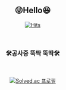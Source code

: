 <div align="center">

## :stuck_out_tongue_winking_eye:**Hello**:laughing:

 
[![Hits](https://hits.seeyoufarm.com/api/count/incr/badge.svg?url=https%3A%2F%2Fgithub.com%2Fkihyuny&count_bg=%235FB2EA&title_bg=%239B9B9B&icon=angellist.svg&icon_color=%23E7E7E7&title=hits&edge_flat=false)](https://hits.seeyoufarm.com)

</br>
  
### 🛠️공사중 뚝딱 뚝딱🛠️
</br>

[![Solved.ac
프로필](http://mazassumnida.wtf/api/generate_badge?boj=jsh99875)](https://solved.ac/jsh99875)


 
</div>
  
 
  
  


